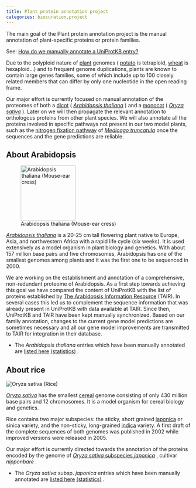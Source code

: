 ```yaml
---
title: Plant protein annotation project
categories: biocuration,project
---
```


The main goal of the Plant protein annotation project is the manual annotation of plant-specific proteins or protein families.

See: [How do we manually annotate a UniProtKB entry?](http://www.uniprot.org/faq/45)

Due to the polyploid nature of [plant](http://www.uniprot.org/taxonomy/33090) genomes ( [potato](http://www.uniprot.org/taxonomy/4113) is tetraploid, [wheat](http://www.uniprot.org/taxonomy/4565) is hexaploid...) and to frequent genome duplications, plants are known to contain large genes families, some of which include up to 100 closely related members that can differ by only one nucleotide in the open reading frame.

Our major effort is currently focused on manual annotation of the proteomes of both a [dicot](http://www.uniprot.org/taxonomy/71240) ( [*Arabidopsis thaliana*](http://www.uniprot.org/taxonomy/3702) ) and a [monocot](http://www.uniprot.org/taxonomy/4447) ( [*Oryza sativa*](http://www.uniprot.org/taxonomy/4530) ). Later on we will then propagate the relevant annotation to orthologous proteins from other plant species. We will also annotate all the proteins involved in specific pathways not present in our two model plants, such as the [nitrogen fixation pathway](http://www.uniprot.org/keywords/KW-0536) of [*Medicago truncatula*](http://www.uniprot.org/taxonomy/3880) once the sequences and the gene predictions are reliable.

## About Arabidopsis

<figure><img src="https://github.com/ebi-uniprot/uniprot-manual/raw/main/images/arabidopsis.jpg" title="Arabidopsis thaliana picture kindly provided by Volker Knoop" width="150" alt="Arabidopsis thaliana (Mouse-ear cress)" /><figcaption aria-hidden="true">Arabidopsis thaliana (Mouse-ear cress)</figcaption></figure>

[*Arabidopsis thaliana*](http://www.uniprot.org/taxonomy/3702) is a 20-25 cm tall flowering plant native to Europe, Asia, and northwestern Africa with a rapid life cycle (six weeks). It is used extensively as a model organism in plant biology and genetics. With about 157 million base pairs and five chromosomes, Arabidopsis has one of the smallest genomes among plants and it was the first one to be sequenced in 2000.

We are working on the establishment and annotation of a comprehensive, non-redundant proteome of Arabidopsis. As a first step towards achieving this goal we have compared the content of UniProtKB with the list of proteins established by [The Arabidopsis Information Resource](http://www.arabidopsis.org/) (TAIR). In several cases this led us to complement the sequence information that was already present in UniProtKB with data available at TAIR. Since then, UniProtKB and TAIR have been kept manually synchronized. Based on our family annotation, changes to the current gene model predictions are sometimes necessary and all our gene model improvements are transmitted to TAIR for integration in their database.

-   The *Arabidopsis thaliana* entries which have been manually annotated are [listed here](http://www.uniprot.org/docs/arath) [(statistics)](http://www.uniprot.org/biocuration%5Fproject/Plants/statistics/#Arabidopsisthaliana) .

## About rice

![Oryza sativa (Rice)](https://github.com/ebi-uniprot/uniprot-manual/raw/main/images/rice.jpg "Rice picture kindly provided by Sharon Stern")

[*Oryza sativa*](http://www.uniprot.org/taxonomy/4530) has the smallest [cereal](http://www.uniprot.org/taxonomy/4479) genome consisting of only 430 million base pairs and 12 chromosomes. It is a model organism for cereal biology and genetics.

Rice contains two major subspecies: the sticky, short grained [japonica](http://www.uniprot.org/taxonomy/39947) or sinica variety, and the non-sticky, long-grained [indica](http://www.uniprot.org/taxonomy/39946) variety. A first draft of the complete sequences of both genomes was published in 2002 while improved versions were released in 2005.

Our major effort is currently directed towards the annotation of the proteins encoded by the genome of [*Oryza sativa* subspecies *japonica*](http://www.uniprot.org/taxonomy/39947) , cultivar *nipponbare* .

-   The *Oryza sativa* subsp. *japonica* entries which have been manually annotated are [listed here](http://www.uniprot.org/docs/rice) [(statistics)](http://www.uniprot.org/biocuration%5Fproject/Plants/statistics/#Oryzasativasubspjaponica) .
